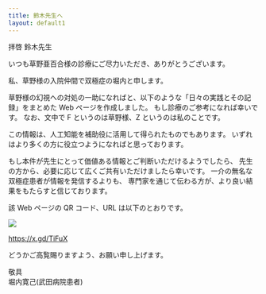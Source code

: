 ```yaml
---
title: 鈴木先生へ
layout: default1
---
```

拝啓 鈴木先生

いつも草野亜百合様の診療にご尽力いただき、ありがとうございます。

私、草野様の入院仲間で双極症の堀内と申します。

草野様の幻視への対処の一助になればと、以下のような「日々の実践とその記録」をまとめた Web ページを作成しました。
もし診療のご参考になれば幸いです。
なお、文中で F というのは草野様、Z というのは私のことです。

この情報は、人工知能を補助役に活用して得られたものでもあります。
いずれはより多くの方に役立つようになればと思っております。

もし本件が先生にとって価値ある情報とご判断いただけるようでしたら、
先生の方から、必要に応じて広くご共有いただけましたら幸いです。
一介の無名な双極症患者が情報を発信するよりも、
専門家を通じて伝わる方が、より良い結果をもたらすと信じております。

該 Web ページの QR コード、URL は以下のとおりです。

<img src="../qr.png" style="display: inline; margin: 0;">

https://x.gd/TiFuX

どうかご高覧賜りますよう、お願い申し上げます。

敬具  
堀内寛己(武田病院患者)
